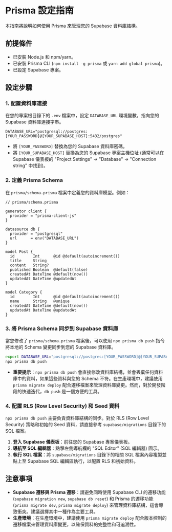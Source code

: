 # Prisma 設定指南

本指南將說明如何使用 Prisma 來管理您的 Supabase 資料庫結構。

## 前提條件

*   已安裝 Node.js 和 npm/yarn。
*   已安裝 Prisma CLI (`npm install -g prisma` 或 `yarn add global prisma`)。
*   已設定 Supabase 專案。

## 設定步驟

### 1. 配置資料庫連接

在您的專案根目錄下的 `.env` 檔案中，設定 `DATABASE_URL` 環境變數，指向您的 Supabase 資料庫連接字串。

```dotenv
DATABASE_URL="postgresql://postgres:[YOUR_PASSWORD]@[YOUR_SUPABASE_HOST]:5432/postgres"
```

*   將 `[YOUR_PASSWORD]` 替換為您的 Supabase 資料庫密碼。
*   將 `[YOUR_SUPABASE_HOST]` 替換為您的 Supabase 專案主機位址 (通常可以在 Supabase 儀表板的 "Project Settings" -> "Database" -> "Connection string" 中找到)。

### 2. 定義 Prisma Schema

在 `prisma/schema.prisma` 檔案中定義您的資料庫模型。例如：

```prisma
// prisma/schema.prisma

generator client {
  provider = "prisma-client-js"
}

datasource db {
  provider = "postgresql"
  url      = env("DATABASE_URL")
}

model Post {
  id        Int      @id @default(autoincrement())
  title     String
  content   String?
  published Boolean  @default(false)
  createdAt DateTime @default(now())
  updatedAt DateTime @updatedAt
}

model Category {
  id        Int      @id @default(autoincrement())
  name      String   @unique
  createdAt DateTime @default(now())
  updatedAt DateTime @updatedAt
}
```

### 3. 將 Prisma Schema 同步到 Supabase 資料庫

當您修改了 `prisma/schema.prisma` 檔案後，可以使用 `npx prisma db push` 指令將本地的 Schema 變更同步到您的 Supabase 資料庫。

```bash
export DATABASE_URL="postgresql://postgres:[YOUR_PASSWORD]@[YOUR_SUPABASE_HOST]:5432/postgres" # 確保您的環境變數已設定
npx prisma db push
```

*   **重要提示**：`npx prisma db push` 會直接修改資料庫結構，並會丟棄任何資料庫中的資料，如果這些資料與您的 Schema 不符。在生產環境中，建議使用 `prisma migrate deploy` 配合遷移檔案來管理資料庫變更。然而，對於開發階段的快速迭代，`db push` 是一個方便的工具。

### 4. 配置 RLS (Row Level Security) 和 Seed 資料

`npx prisma db push` 主要負責資料庫結構的同步。對於 RLS (Row Level Security) 策略和初始的 Seed 資料，請直接參考 `supabase/migrations` 目錄下的 SQL 檔案。

1.  **登入 Supabase 儀表板**：前往您的 Supabase 專案儀表板。
2.  **導航至 SQL 編輯器**：點擊左側導航欄的 "SQL Editor" (SQL 編輯器) 圖示。
3.  **執行 SQL 檔案**：將 `supabase/migrations` 目錄下的相關 SQL 檔案內容複製並貼上至 Supabase SQL 編輯區執行，以配置 RLS 和初始資料。

## 注意事項

*   **Supabase 遷移與 Prisma 遷移**：請避免同時使用 Supabase CLI 的遷移功能 (`supabase migration new`, `supabase db reset`) 和 Prisma 的遷移功能 (`prisma migrate dev`, `prisma migrate deploy`) 來管理資料庫結構，這會導致衝突。建議選擇其中一種作為主要工具。
*   **生產環境**：在生產環境中，建議使用 `prisma migrate deploy` 配合版本控制的遷移檔案來管理資料庫變更，以確保資料的完整性和可追溯性。
